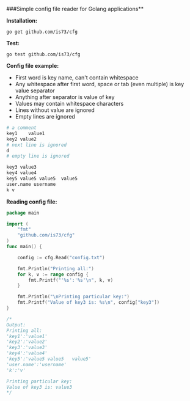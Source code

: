 ###Simple config file reader for Golang applications**



**Installation:**
```
go get github.com/is73/cfg
```

**Test:**
```
go test github.com/is73/cfg
```

**Config file example:**
* First word is key name, can't contain whitespace
* Any whitespace after first word, space or tab (even multiple) is key value separator
* Anything after separator is value of key
* Values may contain whitespace characters
* Lines without value are ignored
* Empty lines are ignored
```bash
# a comment
key1	value1
key2 value2
# next line is ignored
d
# empty line is ignored

key3 value3
key4 value4
key5 value5 value5	value5
user.name username
k v
```


**Reading config file:**
```go
package main

import (
	"fmt"
	"github.com/is73/cfg"
)
func main() {

	config := cfg.Read("config.txt")

	fmt.Println("Printing all:")
	for k, v := range config {
		fmt.Printf("'%s':'%s'\n", k, v)
	}

	fmt.Println("\nPrinting particular key:")
	fmt.Printf("Value of key3 is: %s\n", config["key3"])
}

/*
Output:
Printing all:
'key1':'value1'
'key2':'value2'
'key3':'value3'
'key4':'value4'
'key5':'value5 value5	value5'
'user.name':'username'
'k':'v'

Printing particular key:
Value of key3 is: value3
*/
```
